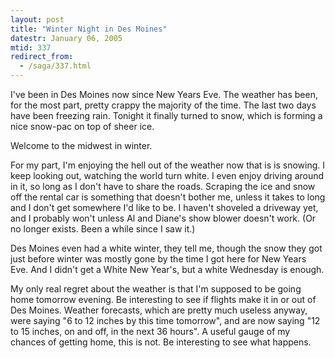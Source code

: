 ```yaml
---
layout: post
title: "Winter Night in Des Moines"
datestr: January 06, 2005
mtid: 337
redirect_from:
  - /saga/337.html
---
```


I've been in Des Moines now since New Years Eve.  The weather has been, for the most part, pretty crappy the majority of the time.  The last two days have been freezing rain.  Tonight it finally turned to snow, which is forming a nice snow-pac on top of sheer ice.

Welcome to the midwest in winter.

 For my part, I'm enjoying the hell out of the weather now that is is snowing.  I keep looking out, watching the world turn white.  I even enjoy driving around in it, so long as I don't have to share the roads.  Scraping the ice and snow off the rental car is something that doesn't bother me, unless it takes to long and I don't get somewhere I'd like to be.  I haven't shoveled a driveway yet, and I probably won't unless Al and Diane's show blower doesn't work.  (Or no longer exists.  Been a while since I saw it.)

Des Moines even had a white winter, they tell me, though the snow they got just before winter was mostly gone by the time I got here for New Years Eve.  And I didn't get a White New Year's, but a white Wednesday is enough.

My only real regret about the weather is that I'm supposed to be going home tomorrow evening.  Be interesting to see if flights make it in or out of Des Moines.  Weather forecasts, which are pretty much useless anyway, were saying "6 to 12 inches by this time tomorrow", and are now saying "12 to 15 inches, on and off, in the next 36 hours".  A useful gauge of my chances of getting home, this is not.  Be interesting to see what happens.
